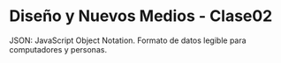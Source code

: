 # Diseño y Nuevos Medios - Clase02

JSON: JavaScript Object Notation. Formato de datos legible para computadores y personas. 
